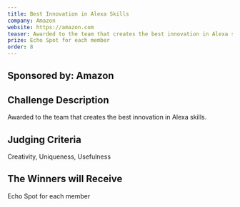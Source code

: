 ```yaml
---
title: Best Innovation in Alexa Skills
company: Amazon
website: https://amazon.com
teaser: Awarded to the team that creates the best innovation in Alexa skills.
prize: Echo Spot for each member
order: 8
---
```

## Sponsored by: Amazon

## Challenge Description
Awarded to the team that creates the best innovation in Alexa skills.

## Judging Criteria 
Creativity, Uniqueness, Usefulness

## The Winners will Receive
Echo Spot for each member